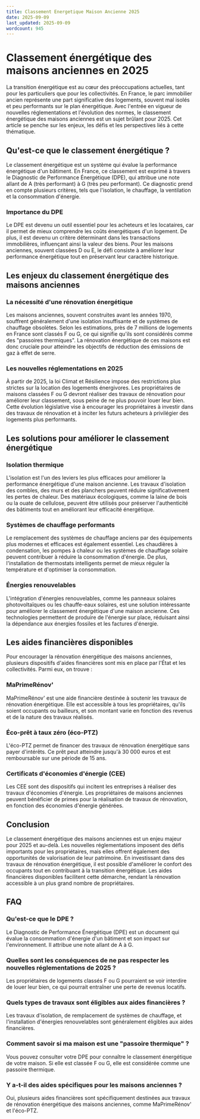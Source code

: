 ```yaml
---
title: Classement Energetique Maison Ancienne 2025
date: 2025-09-09
last_updated: 2025-09-09
wordcount: 945
---
```


# Classement énergétique des maisons anciennes en 2025

La transition énergétique est au cœur des préoccupations actuelles, tant pour les particuliers que pour les collectivités. En France, le parc immobilier ancien représente une part significative des logements, souvent mal isolés et peu performants sur le plan énergétique. Avec l'entrée en vigueur de nouvelles réglementations et l'évolution des normes, le classement énergétique des maisons anciennes est un sujet brûlant pour 2025. Cet article se penche sur les enjeux, les défis et les perspectives liés à cette thématique.

## Qu'est-ce que le classement énergétique ?

Le classement énergétique est un système qui évalue la performance énergétique d'un bâtiment. En France, ce classement est exprimé à travers le Diagnostic de Performance Énergétique (DPE), qui attribue une note allant de A (très performant) à G (très peu performant). Ce diagnostic prend en compte plusieurs critères, tels que l'isolation, le chauffage, la ventilation et la consommation d'énergie.

### Importance du DPE

Le DPE est devenu un outil essentiel pour les acheteurs et les locataires, car il permet de mieux comprendre les coûts énergétiques d'un logement. De plus, il est devenu un critère déterminant dans les transactions immobilières, influençant ainsi la valeur des biens. Pour les maisons anciennes, souvent classées D ou E, le défi consiste à améliorer leur performance énergétique tout en préservant leur caractère historique.

## Les enjeux du classement énergétique des maisons anciennes

### La nécessité d'une rénovation énergétique

Les maisons anciennes, souvent construites avant les années 1970, souffrent généralement d'une isolation insuffisante et de systèmes de chauffage obsolètes. Selon les estimations, près de 7 millions de logements en France sont classés F ou G, ce qui signifie qu'ils sont considérés comme des "passoires thermiques". La rénovation énergétique de ces maisons est donc cruciale pour atteindre les objectifs de réduction des émissions de gaz à effet de serre.

### Les nouvelles réglementations en 2025

À partir de 2025, la loi Climat et Résilience impose des restrictions plus strictes sur la location des logements énergivores. Les propriétaires de maisons classées F ou G devront réaliser des travaux de rénovation pour améliorer leur classement, sous peine de ne plus pouvoir louer leur bien. Cette évolution législative vise à encourager les propriétaires à investir dans des travaux de rénovation et à inciter les futurs acheteurs à privilégier des logements plus performants.

## Les solutions pour améliorer le classement énergétique

### Isolation thermique

L'isolation est l'un des leviers les plus efficaces pour améliorer la performance énergétique d'une maison ancienne. Les travaux d'isolation des combles, des murs et des planchers peuvent réduire significativement les pertes de chaleur. Des matériaux écologiques, comme la laine de bois ou la ouate de cellulose, peuvent être utilisés pour préserver l'authenticité des bâtiments tout en améliorant leur efficacité énergétique.

### Systèmes de chauffage performants

Le remplacement des systèmes de chauffage anciens par des équipements plus modernes et efficaces est également essentiel. Les chaudières à condensation, les pompes à chaleur ou les systèmes de chauffage solaire peuvent contribuer à réduire la consommation d'énergie. De plus, l'installation de thermostats intelligents permet de mieux réguler la température et d'optimiser la consommation.

### Énergies renouvelables

L'intégration d'énergies renouvelables, comme les panneaux solaires photovoltaïques ou les chauffe-eaux solaires, est une solution intéressante pour améliorer le classement énergétique d'une maison ancienne. Ces technologies permettent de produire de l'énergie sur place, réduisant ainsi la dépendance aux énergies fossiles et les factures d'énergie.

## Les aides financières disponibles

Pour encourager la rénovation énergétique des maisons anciennes, plusieurs dispositifs d'aides financières sont mis en place par l'État et les collectivités. Parmi eux, on trouve :

### MaPrimeRénov'

MaPrimeRénov' est une aide financière destinée à soutenir les travaux de rénovation énergétique. Elle est accessible à tous les propriétaires, qu'ils soient occupants ou bailleurs, et son montant varie en fonction des revenus et de la nature des travaux réalisés.

### Éco-prêt à taux zéro (éco-PTZ)

L'éco-PTZ permet de financer des travaux de rénovation énergétique sans payer d'intérêts. Ce prêt peut atteindre jusqu'à 30 000 euros et est remboursable sur une période de 15 ans.

### Certificats d'économies d'énergie (CEE)

Les CEE sont des dispositifs qui incitent les entreprises à réaliser des travaux d'économies d'énergie. Les propriétaires de maisons anciennes peuvent bénéficier de primes pour la réalisation de travaux de rénovation, en fonction des économies d'énergie générées.

## Conclusion

Le classement énergétique des maisons anciennes est un enjeu majeur pour 2025 et au-delà. Les nouvelles réglementations imposent des défis importants pour les propriétaires, mais elles offrent également des opportunités de valorisation de leur patrimoine. En investissant dans des travaux de rénovation énergétique, il est possible d'améliorer le confort des occupants tout en contribuant à la transition énergétique. Les aides financières disponibles facilitent cette démarche, rendant la rénovation accessible à un plus grand nombre de propriétaires.

## FAQ

### Qu'est-ce que le DPE ?

Le Diagnostic de Performance Énergétique (DPE) est un document qui évalue la consommation d'énergie d'un bâtiment et son impact sur l'environnement. Il attribue une note allant de A à G.

### Quelles sont les conséquences de ne pas respecter les nouvelles réglementations de 2025 ?

Les propriétaires de logements classés F ou G pourraient se voir interdire de louer leur bien, ce qui pourrait entraîner une perte de revenus locatifs.

### Quels types de travaux sont éligibles aux aides financières ?

Les travaux d'isolation, de remplacement de systèmes de chauffage, et l'installation d'énergies renouvelables sont généralement éligibles aux aides financières.

### Comment savoir si ma maison est une "passoire thermique" ?

Vous pouvez consulter votre DPE pour connaître le classement énergétique de votre maison. Si elle est classée F ou G, elle est considérée comme une passoire thermique.

### Y a-t-il des aides spécifiques pour les maisons anciennes ?

Oui, plusieurs aides financières sont spécifiquement destinées aux travaux de rénovation énergétique des maisons anciennes, comme MaPrimeRénov' et l'éco-PTZ.
